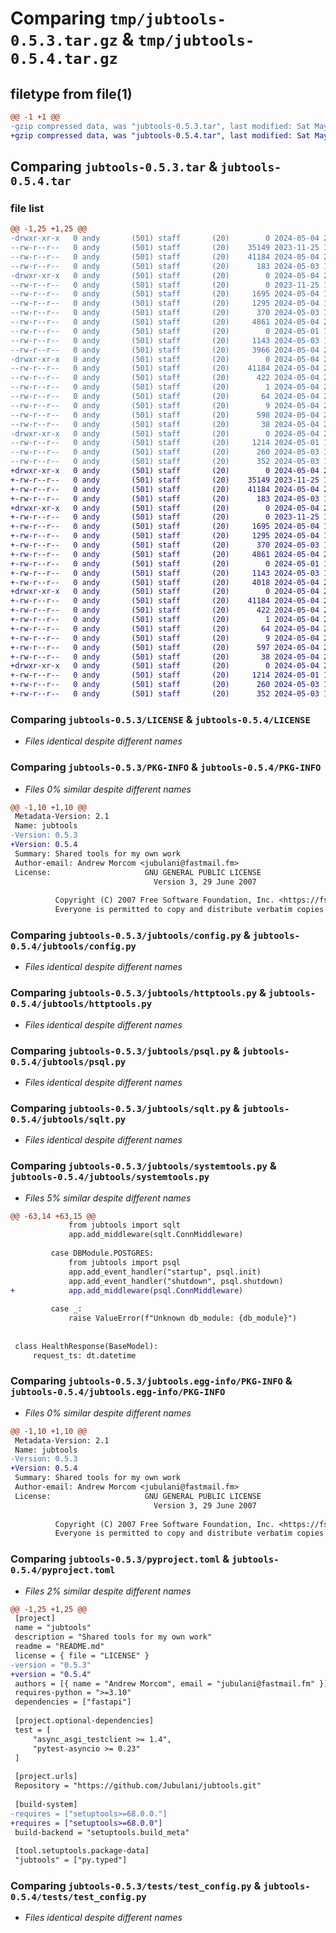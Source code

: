 # Comparing `tmp/jubtools-0.5.3.tar.gz` & `tmp/jubtools-0.5.4.tar.gz`

## filetype from file(1)

```diff
@@ -1 +1 @@
-gzip compressed data, was "jubtools-0.5.3.tar", last modified: Sat May  4 22:02:54 2024, max compression
+gzip compressed data, was "jubtools-0.5.4.tar", last modified: Sat May  4 22:48:06 2024, max compression
```

## Comparing `jubtools-0.5.3.tar` & `jubtools-0.5.4.tar`

### file list

```diff
@@ -1,25 +1,25 @@
-drwxr-xr-x   0 andy       (501) staff       (20)        0 2024-05-04 22:02:54.855430 jubtools-0.5.3/
--rw-r--r--   0 andy       (501) staff       (20)    35149 2023-11-25 11:26:03.000000 jubtools-0.5.3/LICENSE
--rw-r--r--   0 andy       (501) staff       (20)    41184 2024-05-04 22:02:54.855209 jubtools-0.5.3/PKG-INFO
--rw-r--r--   0 andy       (501) staff       (20)      183 2024-05-03 12:01:13.000000 jubtools-0.5.3/README.md
-drwxr-xr-x   0 andy       (501) staff       (20)        0 2024-05-04 22:02:54.853305 jubtools-0.5.3/jubtools/
--rw-r--r--   0 andy       (501) staff       (20)        0 2023-11-25 11:26:03.000000 jubtools-0.5.3/jubtools/__init__.py
--rw-r--r--   0 andy       (501) staff       (20)     1695 2024-05-04 19:58:54.000000 jubtools-0.5.3/jubtools/config.py
--rw-r--r--   0 andy       (501) staff       (20)     1295 2024-05-04 19:57:40.000000 jubtools-0.5.3/jubtools/httptools.py
--rw-r--r--   0 andy       (501) staff       (20)      370 2024-05-03 13:10:41.000000 jubtools-0.5.3/jubtools/misctools.py
--rw-r--r--   0 andy       (501) staff       (20)     4861 2024-05-04 20:07:22.000000 jubtools-0.5.3/jubtools/psql.py
--rw-r--r--   0 andy       (501) staff       (20)        0 2024-05-01 16:00:18.000000 jubtools-0.5.3/jubtools/py.typed
--rw-r--r--   0 andy       (501) staff       (20)     1143 2024-05-03 11:07:09.000000 jubtools-0.5.3/jubtools/sqlt.py
--rw-r--r--   0 andy       (501) staff       (20)     3966 2024-05-04 22:01:14.000000 jubtools-0.5.3/jubtools/systemtools.py
-drwxr-xr-x   0 andy       (501) staff       (20)        0 2024-05-04 22:02:54.854781 jubtools-0.5.3/jubtools.egg-info/
--rw-r--r--   0 andy       (501) staff       (20)    41184 2024-05-04 22:02:54.000000 jubtools-0.5.3/jubtools.egg-info/PKG-INFO
--rw-r--r--   0 andy       (501) staff       (20)      422 2024-05-04 22:02:54.000000 jubtools-0.5.3/jubtools.egg-info/SOURCES.txt
--rw-r--r--   0 andy       (501) staff       (20)        1 2024-05-04 22:02:54.000000 jubtools-0.5.3/jubtools.egg-info/dependency_links.txt
--rw-r--r--   0 andy       (501) staff       (20)       64 2024-05-04 22:02:54.000000 jubtools-0.5.3/jubtools.egg-info/requires.txt
--rw-r--r--   0 andy       (501) staff       (20)        9 2024-05-04 22:02:54.000000 jubtools-0.5.3/jubtools.egg-info/top_level.txt
--rw-r--r--   0 andy       (501) staff       (20)      598 2024-05-04 22:01:54.000000 jubtools-0.5.3/pyproject.toml
--rw-r--r--   0 andy       (501) staff       (20)       38 2024-05-04 22:02:54.855489 jubtools-0.5.3/setup.cfg
-drwxr-xr-x   0 andy       (501) staff       (20)        0 2024-05-04 22:02:54.854533 jubtools-0.5.3/tests/
--rw-r--r--   0 andy       (501) staff       (20)     1214 2024-05-01 16:00:18.000000 jubtools-0.5.3/tests/test_config.py
--rw-r--r--   0 andy       (501) staff       (20)      260 2024-05-03 13:16:29.000000 jubtools-0.5.3/tests/test_misctools.py
--rw-r--r--   0 andy       (501) staff       (20)      352 2024-05-03 13:31:23.000000 jubtools-0.5.3/tests/test_systemtools.py
+drwxr-xr-x   0 andy       (501) staff       (20)        0 2024-05-04 22:48:06.739797 jubtools-0.5.4/
+-rw-r--r--   0 andy       (501) staff       (20)    35149 2023-11-25 11:26:03.000000 jubtools-0.5.4/LICENSE
+-rw-r--r--   0 andy       (501) staff       (20)    41184 2024-05-04 22:48:06.739567 jubtools-0.5.4/PKG-INFO
+-rw-r--r--   0 andy       (501) staff       (20)      183 2024-05-03 12:01:13.000000 jubtools-0.5.4/README.md
+drwxr-xr-x   0 andy       (501) staff       (20)        0 2024-05-04 22:48:06.737942 jubtools-0.5.4/jubtools/
+-rw-r--r--   0 andy       (501) staff       (20)        0 2023-11-25 11:26:03.000000 jubtools-0.5.4/jubtools/__init__.py
+-rw-r--r--   0 andy       (501) staff       (20)     1695 2024-05-04 19:58:54.000000 jubtools-0.5.4/jubtools/config.py
+-rw-r--r--   0 andy       (501) staff       (20)     1295 2024-05-04 19:57:40.000000 jubtools-0.5.4/jubtools/httptools.py
+-rw-r--r--   0 andy       (501) staff       (20)      370 2024-05-03 13:10:41.000000 jubtools-0.5.4/jubtools/misctools.py
+-rw-r--r--   0 andy       (501) staff       (20)     4861 2024-05-04 22:46:34.000000 jubtools-0.5.4/jubtools/psql.py
+-rw-r--r--   0 andy       (501) staff       (20)        0 2024-05-01 16:00:18.000000 jubtools-0.5.4/jubtools/py.typed
+-rw-r--r--   0 andy       (501) staff       (20)     1143 2024-05-03 11:07:09.000000 jubtools-0.5.4/jubtools/sqlt.py
+-rw-r--r--   0 andy       (501) staff       (20)     4018 2024-05-04 22:32:16.000000 jubtools-0.5.4/jubtools/systemtools.py
+drwxr-xr-x   0 andy       (501) staff       (20)        0 2024-05-04 22:48:06.739127 jubtools-0.5.4/jubtools.egg-info/
+-rw-r--r--   0 andy       (501) staff       (20)    41184 2024-05-04 22:48:06.000000 jubtools-0.5.4/jubtools.egg-info/PKG-INFO
+-rw-r--r--   0 andy       (501) staff       (20)      422 2024-05-04 22:48:06.000000 jubtools-0.5.4/jubtools.egg-info/SOURCES.txt
+-rw-r--r--   0 andy       (501) staff       (20)        1 2024-05-04 22:48:06.000000 jubtools-0.5.4/jubtools.egg-info/dependency_links.txt
+-rw-r--r--   0 andy       (501) staff       (20)       64 2024-05-04 22:48:06.000000 jubtools-0.5.4/jubtools.egg-info/requires.txt
+-rw-r--r--   0 andy       (501) staff       (20)        9 2024-05-04 22:48:06.000000 jubtools-0.5.4/jubtools.egg-info/top_level.txt
+-rw-r--r--   0 andy       (501) staff       (20)      597 2024-05-04 22:46:49.000000 jubtools-0.5.4/pyproject.toml
+-rw-r--r--   0 andy       (501) staff       (20)       38 2024-05-04 22:48:06.739850 jubtools-0.5.4/setup.cfg
+drwxr-xr-x   0 andy       (501) staff       (20)        0 2024-05-04 22:48:06.738964 jubtools-0.5.4/tests/
+-rw-r--r--   0 andy       (501) staff       (20)     1214 2024-05-01 16:00:18.000000 jubtools-0.5.4/tests/test_config.py
+-rw-r--r--   0 andy       (501) staff       (20)      260 2024-05-03 13:16:29.000000 jubtools-0.5.4/tests/test_misctools.py
+-rw-r--r--   0 andy       (501) staff       (20)      352 2024-05-03 13:31:23.000000 jubtools-0.5.4/tests/test_systemtools.py
```

### Comparing `jubtools-0.5.3/LICENSE` & `jubtools-0.5.4/LICENSE`

 * *Files identical despite different names*

### Comparing `jubtools-0.5.3/PKG-INFO` & `jubtools-0.5.4/PKG-INFO`

 * *Files 0% similar despite different names*

```diff
@@ -1,10 +1,10 @@
 Metadata-Version: 2.1
 Name: jubtools
-Version: 0.5.3
+Version: 0.5.4
 Summary: Shared tools for my own work
 Author-email: Andrew Morcom <jubulani@fastmail.fm>
 License:                     GNU GENERAL PUBLIC LICENSE
                                Version 3, 29 June 2007
         
          Copyright (C) 2007 Free Software Foundation, Inc. <https://fsf.org/>
          Everyone is permitted to copy and distribute verbatim copies
```

### Comparing `jubtools-0.5.3/jubtools/config.py` & `jubtools-0.5.4/jubtools/config.py`

 * *Files identical despite different names*

### Comparing `jubtools-0.5.3/jubtools/httptools.py` & `jubtools-0.5.4/jubtools/httptools.py`

 * *Files identical despite different names*

### Comparing `jubtools-0.5.3/jubtools/psql.py` & `jubtools-0.5.4/jubtools/psql.py`

 * *Files identical despite different names*

### Comparing `jubtools-0.5.3/jubtools/sqlt.py` & `jubtools-0.5.4/jubtools/sqlt.py`

 * *Files identical despite different names*

### Comparing `jubtools-0.5.3/jubtools/systemtools.py` & `jubtools-0.5.4/jubtools/systemtools.py`

 * *Files 5% similar despite different names*

```diff
@@ -63,14 +63,15 @@
             from jubtools import sqlt
             app.add_middleware(sqlt.ConnMiddleware)
 
         case DBModule.POSTGRES:
             from jubtools import psql
             app.add_event_handler("startup", psql.init)
             app.add_event_handler("shutdown", psql.shutdown)
+            app.add_middleware(psql.ConnMiddleware)
 
         case _:
             raise ValueError(f"Unknown db_module: {db_module}")
 
 
 class HealthResponse(BaseModel):
     request_ts: dt.datetime
```

### Comparing `jubtools-0.5.3/jubtools.egg-info/PKG-INFO` & `jubtools-0.5.4/jubtools.egg-info/PKG-INFO`

 * *Files 0% similar despite different names*

```diff
@@ -1,10 +1,10 @@
 Metadata-Version: 2.1
 Name: jubtools
-Version: 0.5.3
+Version: 0.5.4
 Summary: Shared tools for my own work
 Author-email: Andrew Morcom <jubulani@fastmail.fm>
 License:                     GNU GENERAL PUBLIC LICENSE
                                Version 3, 29 June 2007
         
          Copyright (C) 2007 Free Software Foundation, Inc. <https://fsf.org/>
          Everyone is permitted to copy and distribute verbatim copies
```

### Comparing `jubtools-0.5.3/pyproject.toml` & `jubtools-0.5.4/pyproject.toml`

 * *Files 2% similar despite different names*

```diff
@@ -1,25 +1,25 @@
 [project]
 name = "jubtools"
 description = "Shared tools for my own work"
 readme = "README.md"
 license = { file = "LICENSE" }
-version = "0.5.3"
+version = "0.5.4"
 authors = [{ name = "Andrew Morcom", email = "jubulani@fastmail.fm" }]
 requires-python = ">=3.10"
 dependencies = ["fastapi"]
 
 [project.optional-dependencies]
 test = [
     "async_asgi_testclient >= 1.4",
     "pytest-asyncio >= 0.23"
 ]
 
 [project.urls]
 Repository = "https://github.com/Jubulani/jubtools.git"
 
 [build-system]
-requires = ["setuptools>=68.0.0."]
+requires = ["setuptools>=68.0.0"]
 build-backend = "setuptools.build_meta"
 
 [tool.setuptools.package-data]
 "jubtools" = ["py.typed"]
```

### Comparing `jubtools-0.5.3/tests/test_config.py` & `jubtools-0.5.4/tests/test_config.py`

 * *Files identical despite different names*

